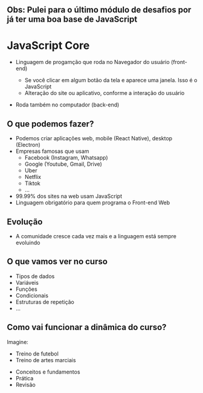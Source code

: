 ## Obs: Pulei para o último módulo de desafios por já ter uma boa base de JavaScript

# JavaScript Core

* Linguagem de progamção que roda no Navegador do usuário (front-end)
  * Se você clicar em algum botão da tela e aparece uma janela. Isso é o JavaScript
  * Alteração do site ou aplicativo, conforme a interação do usuário

* Roda também no computador (back-end)

## O que podemos fazer?

* Podemos criar aplicações web, mobile (React Native), desktop (Electron)
* Empresas famosas que usam
  * Facebook (Instagram, Whatsapp)
  * Google (Youtube, Gmail, Drive)
  * Uber
  * Netflix
  * Tiktok
  * ...
* 99.99% dos sites na web usam JavaScript
* Linguagem obrigatório para quem programa o Front-end Web

## Evolução

* A comunidade cresce cada vez mais e a linguagem está sempre evoluindo

## O que vamos ver no curso

- Tipos de dados
- Variáveis
- Funções
- Condicionais
- Estruturas de repetição
- ...

## Como vai funcionar a dinâmica do curso?
Imagine:
- Treino de futebol
- Treino de artes marciais

* Conceitos e fundamentos
* Prática
* Revisão